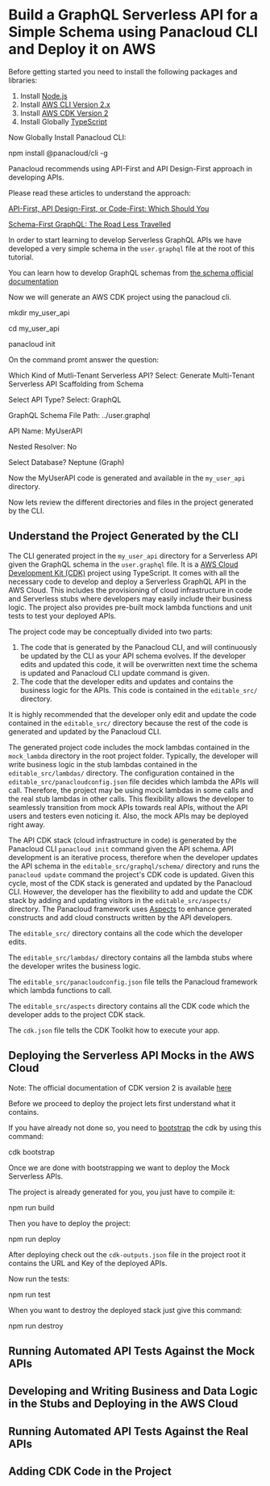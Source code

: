 # Build a GraphQL Serverless API for a Simple Schema using Panacloud CLI and Deploy it on AWS

Before getting started you need to install the following packages and libraries:

1. Install [Node.js](https://nodejs.org/en/)
2. Install [AWS CLI Version 2.x](https://docs.aws.amazon.com/cli/latest/userguide/cli-chap-welcome.html)
3. Install [AWS CDK Version 2](https://docs.aws.amazon.com/cdk/latest/guide/work-with-cdk-v2.html)
4. Install Globally [TypeScript](https://www.typescriptlang.org/download)

Now Globally Install Panacloud CLI:

npm install @panacloud/cli -g 

Panacloud recommends using API-First and API Design-First approach in developing APIs.

Please read these articles to understand the approach:

[API-First, API Design-First, or Code-First: Which Should You](https://blog.stoplight.io/api-first-api-design-first-or-code-first-which-should-you-choose)

[Schema-First GraphQL: The Road Less Travelled](https://blog.mirumee.com/schema-first-graphql-the-road-less-travelled-cf0e50d5ccff)

In order to start learning to develop Serverless GraphQL APIs we have developed a very simple schema in the `user.graphql` file at the root of this tutorial.

You can learn how to develop GraphQL schemas from [the schema official documentation](https://graphql.org/learn/schema/)

Now we will generate an AWS CDK project using the panacloud cli.

mkdir my_user_api

cd my_user_api

panacloud init

On the command promt answer the question:

Which Kind of Mutli-Tenant Serverless API? Select: Generate Multi-Tenant Serverless API Scaffolding from Schema

Select API Type? Select: GraphQL 

GraphQL Schema File Path: ../user.graphql

API Name: MyUserAPI

Nested Resolver: No

Select Database? Neptune (Graph) 

Now the MyUserAPI code is generated and available in the `my_user_api` directory.

Now lets review the different directories and files in the project generated by the CLI.

## Understand the Project Generated by the CLI

The CLI generated project in the `my_user_api` directory for a Serverless API given the GraphQL schema in the `user.graphql` file.  It is a [AWS Cloud Development Kit (CDK)](https://docs.aws.amazon.com/cdk/latest/guide/home.html) project using TypeScript. It comes with all the necessary code to develop and deploy a Serverless GraphQL API in the AWS Cloud.  This includes the provisioning of cloud infrastructure in code and Serverless stubs where developers may easily include their business logic. The project also provides pre-built mock lambda functions and unit tests to test your deployed APIs. 

The project code may be conceptually divided into two parts:

1. The code that is generated by the Panacloud CLI, and will continuously be updated by the CLI as your API schema evolves. If the developer edits and updated this code, it will be overwritten next time the schema is updated and Panacloud CLI update command is given.
2. The code that the developer edits and updates and contains the business logic for the APIs. This code is contained in the `editable_src/` directory. 

It is highly recommended that the developer only edit and update the code contained in the `editable_src/` directory because the rest of the code is generated and updated by the Panacloud CLI.

The generated project code includes the mock lambdas contained in the `mock_lambda` directory in the root project folder. Typically, the developer will write business logic in the stub lambdas contained in the `editable_src/lambdas/` directory. The configuration contained in the `editable_src/panacloudconfig.json` file decides which lambda the APIs will call. Therefore, the project may be using mock lambdas in some calls and the real stub lambdas in other calls. This flexibility allows the developer to seamlessly transition from mock APIs towards real APIs, without the API users and testers even noticing it. Also, the mock APIs may be deployed right away.

The API CDK stack (cloud infrastructure in code) is generated by the Panacloud CLI `panacloud init` command given the API schema. API development is an iterative process, therefore when the developer updates the API schema in the `editable_src/graphql/schema/` directory and runs the `panacloud update` command the project's CDK code is updated. Given this cycle, most of the CDK stack is generated and updated by the Panacloud CLI. However, the developer has the flexibility to add and update the CDK stack by adding and updating visitors in the `editable_src/aspects/` directory. The Panacloud framework uses [Aspects](https://docs.aws.amazon.com/cdk/latest/guide/aspects.html) to enhance generated constructs and add cloud constructs written by the API developers.

The `editable_src/` directory contains all the code which the developer edits.  

The `editable_src/lambdas/` directory contains all the lambda stubs where the developer writes the business logic.  

The `editable_src/panacloudconfig.json` file tells the Panacloud framework which lambda functions to call.

The `editable_src/aspects` directory contains all the CDK code which the developer adds to the project CDK stack.  

The `cdk.json` file tells the CDK Toolkit how to execute your app.


## Deploying the Serverless API Mocks in the AWS Cloud

Note: The official documentation of CDK version 2 is available [here](https://docs.aws.amazon.com/cdk/api/v2/)

Before we proceed to deploy the project lets first understand what it contains. 

If you have already not done so, you need to [bootstrap](https://docs.aws.amazon.com/cdk/latest/guide/bootstrapping.html) the cdk by using this command:

cdk bootstrap

Once we are done with bootstrapping we want to deploy the Mock Serverless APIs. 

The project is already generated for you, you just have to compile it:

npm run build

Then you have to deploy the project:

npm run deploy

After deploying check out the `cdk-outputs.json` file in the project root it contains the URL and Key of the deployed APIs.

Now run the tests:

npm run test

When you want to destroy the deployed stack just give this command:

npm run destroy


## Running Automated API Tests Against the Mock APIs

## Developing and Writing Business and Data Logic in the Stubs and Deploying in the AWS Cloud

## Running Automated API Tests Against the Real APIs

## Adding CDK Code in the Project

 










